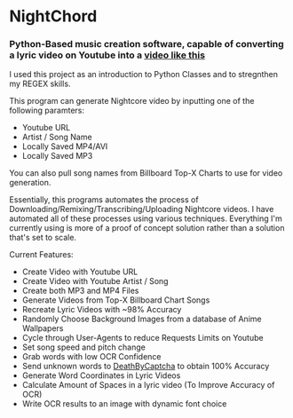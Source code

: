 # NightChord

### Python-Based music creation software, capable of converting a lyric video on Youtube into a [video like this](https://www.youtube.com/watch?v=ZbNzXQX542c)


I used this project as an introduction to Python Classes and to stregnthen my REGEX skills.

This program can generate Nightcore video by inputting one of the following paramters:

 * Youtube URL
 * Artist / Song Name
 * Locally Saved MP4/AVI
 * Locally Saved MP3

You can also pull song names from Billboard Top-X Charts to use for video generation.

Essentially, this programs automates the process of Downloading/Remixing/Transcribing/Uploading Nightcore videos.  I have automated all of these processes using various techniques.  Everything I'm currently using is more of a proof of concept solution rather than a solution that's set to scale.  

Current Features:

* Create Video with Youtube URL
* Create Video with Youtube Artist / Song
* Create both MP3 and MP4 Files
* Generate Videos from Top-X Billboard Chart Songs
* Recreate Lyric Videos with ~98% Accuracy
* Randomly Choose Background Images from a database of Anime Wallpapers
* Cycle through User-Agents to reduce Requests Limits on Youtube
* Set song speed and pitch change
* Grab words with low OCR Confidence
* Send unknown words to [DeathByCaptcha](http://www.deathbycaptcha.com/) to obtain 100% Accuracy
* Generate Word Coordinates in Lyric Videos
* Calculate Amount of Spaces in a lyric video (To Improve Accuracy of OCR)
* Write OCR results to an image with dynamic font choice